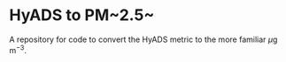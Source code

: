 # HyADS to PM~2.5~

A repository for code to convert the HyADS metric to the more familiar $\mu$g$\,$m$^{-3}$.
